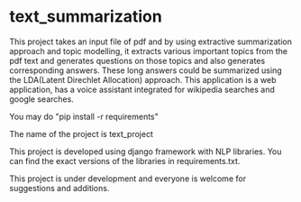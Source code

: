 # text_summarization
This project takes an input file of pdf and by using extractive summarization approach and topic modelling, it extracts various important topics from the pdf text and generates questions on those topics and also generates corresponding answers. These long answers could be summarized using the LDA(Latent Direchlet Allocation) approach. This application is a web application, has a voice assistant integrated for wikipedia searches and google searches.

You may do "pip install -r requirements"

The name of the project is text_project

This project is developed using django framework with NLP libraries. You can find the exact versions of the libraries in requirements.txt. 

This project is under development and everyone is welcome for suggestions and additions.
